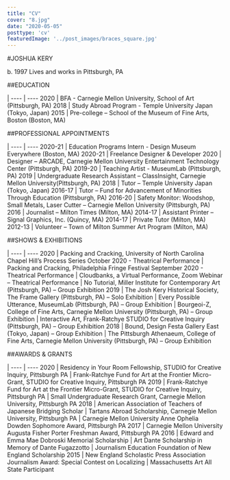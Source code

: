 ```yaml
---
title: "CV"
cover: "8.jpg"
date: "2020-05-05"
posttype: 'cv'
featuredImage: '../post_images/braces_square.jpg'
---
```


#JOSHUA KERY

b. 1997 Lives and works in Pittsburgh, PA

##EDUCATION

 | 
---- | ----
2020 | BFA - Carnegie Mellon University, School of Art (Pittsburgh, PA)
2018 | Study Abroad Program - Temple University Japan (Tokyo, Japan)
2015 | Pre-college – School of the Museum of Fine Arts, Boston (Boston, MA)

##PROFESSIONAL APPOINTMENTS

 | 
---- | ----
2020-21 | Education Programs Intern - Design Museum Everywhere (Boston, MA)
2020-21 | Freelance Designer & Developer
2020 | Designer – ARCADE, Carnegie Mellon University Entertainment Technology Center (Pittsburgh, PA)
2019-20 | Teaching Artist - MuseumLab (Pittsburgh, PA)
2019 | Undergraduate Research Assistant – ClassInsight, Carnegie Mellon University(Pittsburgh, PA)
2018 | Tutor – Temple University Japan (Tokyo, Japan)
2016-17 | Tutor – Fund for Advancement of Minorities Through Education (Pittsburgh, PA)
2016-20 | Safety Monitor: Woodshop, Small Metals, Laser Cutter – Carnegie Mellon University (Pittsburgh, PA)
2016 | Journalist – Milton Times (Milton, MA)
2014-17 | Assistant Printer – Signal Graphics, Inc. (Quincy, MA)
2014-17 | Private Tutor (Milton, MA)
2012-13 | Volunteer – Town of Milton Summer Art Program (Milton, MA)

##SHOWS & EXHIBITIONS

 | 
---- | ----
2020 | Packing and Cracking, University of North Carolina Chapel Hill’s Process Series October 2020 - Theatrical Performance
<i></i> | Packing and Cracking, Philadelphia Fringe Festival September 2020 - Theatrical Performance
<i></i> | Cloudbanks, a Virtual Performance, Zoom Webinar – Theatrical Performance
<i></i> | No Tutorial, Miller Institute for Contemporary Art (Pittsburgh, PA) – Group Exhibition
2019 | The Josh Kery Historical Society, The Frame Gallery (Pittsburgh, PA) – Solo Exhibition
<i></i>  | Every Possible Utterance, MuseumLab (Pittsburgh, PA) – Group Exhibition
<i></i>  | Bourgeoi-Z, College of Fine Arts, Carnegie Mellon University (Pittsburgh, PA) – Group Exhibition
<i></i>  | Interactive Art, Frank-Ratchye STUDIO for Creative Inquiry (Pittsburgh, PA) – Group Exhibition
2018 | Bound, Design Festa Gallery East (Tokyo, Japan) – Group Exhibition
<i></i>  | The Pittsburgh Athenaeum, College of Fine Arts, Carnegie Mellon University (Pittsburgh, PA) – Group Exhibition

##AWARDS & GRANTS

 | 
---- | ----
2020 | Residency in Your Room Fellowship, STUDIO for Creative Inquiry, Pittsburgh PA
<i></i>  | Frank-Ratchye Fund for Art at the Frontier Micro-Grant, STUDIO for Creative Inquiry, Pittsburgh PA
2019 | Frank-Ratchye Fund for Art at the Frontier Micro-Grant, STUDIO for Creative Inquiry, Pittsburgh PA
<i></i>  | Small Undergraduate Research Grant, Carnegie Mellon University, Pittsburgh PA
2018 | American Association of Teachers of Japanese Bridging Scholar
<i></i>  | Tartans Abroad Scholarship, Carnegie Mellon University, Pittsburgh PA
<i></i>  | Carnegie Mellon University Anne Ophelia Dowden Sophomore Award, Pittsburgh PA
2017 | Carnegie Mellon University Augusta Fisher Porter Freshman Award, Pittsburgh PA
2016 | Edward and Emma Mae Dobroski Memorial Scholarship
<i></i>  | Art Dante Scholarship in Memory of Dante Fugazzotto
<i></i>  | Journalism Education Foundation of New England Scholarship
2015 | New England Scholastic Press Association Journalism Award: Special Contest on Localizing
<i></i>  | Massachusetts Art All State Participant
